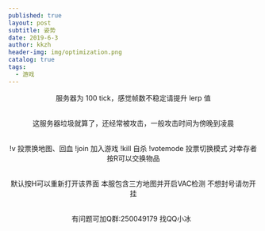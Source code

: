```yaml
---
published: true
layout: post
subtitle: 姿势
date: 2019-6-3
author: kkzh
header-img: img/optimization.png
catalog: true
tags:
  - 游戏
---
```



<center> 服务器为 100 tick，感觉帧数不稳定请提升 lerp 值<br><br>
  
 这服务器垃圾就算了，还经常被攻击，一般攻击时间为傍晚到凌晨 <br><br>
  
!v  投票换地图、回血
!join 加入游戏
!kill 自杀
!votemode  投票切换模式
对幸存者按R可以交换物品<br><br>
  
 默认按H可以重新打开该界面
本服包含三方地图并开启VAC检测
不想封号请勿开挂<br><br>
  
有问题可加Q群:250049179
找QQ小冰  
  
  
 </center>
